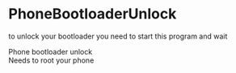 # PhoneBootloaderUnlock
to unlock your bootloader you need to start this program and wait

Phone bootloader unlock<br>
Needs to root your phone
